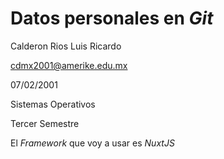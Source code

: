# Datos personales en *Git*

Calderon Rios Luis Ricardo

cdmx2001@amerike.edu.mx

07/02/2001

Sistemas Operativos

Tercer Semestre

El *Framework* que voy a usar es *NuxtJS* 
